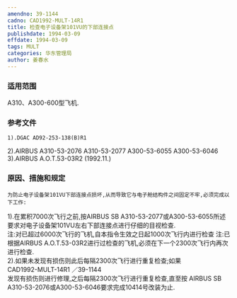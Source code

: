 ```yaml
---
amendno: 39-1144  
cadno: CAD1992-MULT-14R1  
title: 检查电子设备架101VU的下部连接点  
publishdate: 1994-03-09  
effdate: 1994-03-09  
tags: MULT  
categories: 华东管理局  
author: 姜春水  
---
```

  
### 适用范围  
A310、A300-600型飞机.  
  
<!--more-->  
### 参考文件  
    1).DGAC AD92-253-138(B)R1  
2).AIRBUS A310-53-2076 A310-53-2077 A300-53-6055 A300-53-6046  
    3).AIRBUS  A.O.T.53-03R2  (1992.11.)  
  
### 原因、措施和规定  
    为防止电子设备架101VU下部连接点损坏,从而导致它与电子舱结构件之间固定不牢,必须完成以下工作:  
1).在累积7000次飞行之前,按AIRBUS SB A310-53-2077或A300-53-6055所述要求对电子设备架101VU左右下部连接点进行仔细的目视检查.  
    注:对已超过6000次飞行的飞机,自本指令生效之日起1000次飞行内进行检查 注:已根据AIRBUS A.O.T.53-03R2进行过检查的飞机,必须在下一个2300次飞行内再次进行检查.  
    2).如果未发现有损伤则此后每隔2300次飞行进行重复检查;如果  
       CAD1992-MULT-14R1   ／39-1144  
发现有损伤则进行修理,之后每隔2300次飞行进行重复检查,直至按 AIRBUS SB A310-53-2076或A300-53-6046要求完成10414号改装为止.  
